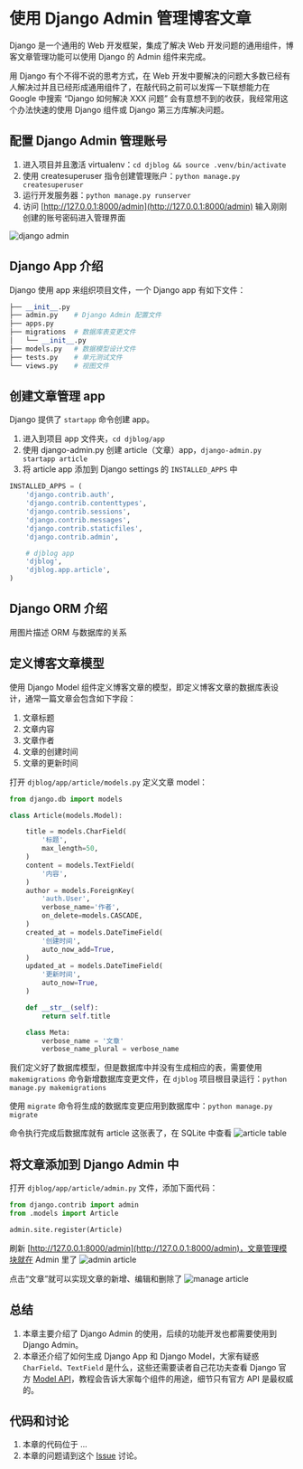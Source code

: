# 使用 Django Admin 管理博客文章

Django 是一个通用的 Web 开发框架，集成了解决 Web 开发问题的通用组件，博客文章管理功能可以使用 Django 的 Admin 组件来完成。

用 Django 有个不得不说的思考方式，在 Web 开发中要解决的问题大多数已经有人解决过并且已经形成通用组件了，在敲代码之前可以发挥一下联想能力在 Google 中搜索 “Django 如何解决 XXX 问题” 会有意想不到的收获，我经常用这个办法快速的使用 Django 组件或 Django 第三方库解决问题。

## 配置 Django Admin 管理账号
1. 进入项目并且激活 virtualenv：`cd djblog && source .venv/bin/activate`
2. 使用 createsuperuser 指令创建管理账户：`python manage.py createsuperuser`
3. 运行开发服务器：`python manage.py runserver`
3. 访问 [http://127.0.0.1:8000/admin](http://127.0.0.1:8000/admin) 输入刚刚创建的账号密码进入管理界面

![django admin](http://cdn.defcoding.com/C68E610C-93FA-4B30-BDD8-6A3A239015A0.png)

## Django App 介绍
Django 使用 app 来组织项目文件，一个 Django app 有如下文件：
``` python
├── __init__.py
├── admin.py    # Django Admin 配置文件
├── apps.py
├── migrations  # 数据库表变更文件
│   └── __init__.py
├── models.py   # 数据模型设计文件
├── tests.py    # 单元测试文件
└── views.py    # 视图文件
```

## 创建文章管理 app
Django 提供了 `startapp` 命令创建 app。

1. 进入到项目 app 文件夹，`cd djblog/app`
2. 使用 django-admin.py 创建 article（文章）app，`django-admin.py startapp article`
3. 将 article app 添加到 Django settings 的 `INSTALLED_APPS` 中

``` python
INSTALLED_APPS = (
    'django.contrib.auth',
    'django.contrib.contenttypes',
    'django.contrib.sessions',
    'django.contrib.messages',
    'django.contrib.staticfiles',
    'django.contrib.admin',

    # djblog app
    'djblog',
    'djblog.app.article',
)
```

## Django ORM 介绍
用图片描述 ORM 与数据库的关系

## 定义博客文章模型
使用 Django Model 组件定义博客文章的模型，即定义博客文章的数据库表设计，通常一篇文章会包含如下字段：

1. 文章标题
2. 文章内容
3. 文章作者
4. 文章的创建时间
5. 文章的更新时间

打开 `djblog/app/article/models.py` 定义文章 model：
```python
from django.db import models

class Article(models.Model):

    title = models.CharField(
        '标题',
        max_length=50,
    )
    content = models.TextField(
        '内容',
    )
    author = models.ForeignKey(
        'auth.User',
        verbose_name='作者',
        on_delete=models.CASCADE,
    )
    created_at = models.DateTimeField(
        '创建时间',
        auto_now_add=True,
    )
    updated_at = models.DateTimeField(
        '更新时间',
        auto_now=True,
    )

    def __str__(self):
        return self.title

    class Meta:
        verbose_name = '文章'
        verbose_name_plural = verbose_name
```

我们定义好了数据库模型，但是数据库中并没有生成相应的表，需要使用 `makemigrations` 命令新增数据库变更文件，在 `djblog` 项目根目录运行：`python manage.py makemigrations`

使用 `migrate` 命令将生成的数据库变更应用到数据库中：`python manage.py migrate`

命令执行完成后数据库就有 article 这张表了，在 SQLite 中查看
![article table](http://cdn.defcoding.com/2A008739-3203-41CA-A308-81FAB2EABADE.png)

## 将文章添加到 Django Admin 中
打开 `djblog/app/article/admin.py` 文件，添加下面代码：
``` python
from django.contrib import admin
from .models import Article

admin.site.register(Article)
```

刷新 [http://127.0.0.1:8000/admin](http://127.0.0.1:8000/admin)，文章管理模块就在 Admin 里了
![admin article](http://cdn.defcoding.com/FB0C8F2C-1D8F-4396-B7A6-88117A09D504.png)

点击“文章”就可以实现文章的新增、编辑和删除了
![manage article](http://cdn.defcoding.com/68F34AAF-1BD7-49A7-9CAD-4CB12C3FA693.png)

## 总结
1. 本章主要介绍了 Django Admin 的使用，后续的功能开发也都需要使用到 Django Admin。
2. 本章还介绍了如何生成 Django App 和 Django Model，大家有疑惑 `CharField`、`TextField` 是什么，这些还需要读者自己花功夫查看 Django 官方 [Model API](https://docs.djangoproject.com/zh-hans/2.2/topics/db/models/#fields)，教程会告诉大家每个组件的用途，细节只有官方 API 是最权威的。

## 代码和讨论
1. 本章的代码位于 ...
2. 本章的问题请到这个 [Issue]() 讨论。
